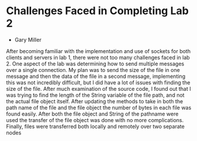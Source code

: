# Challenges Faced in Completing Lab 2

+ Gary Miller

After becoming familiar with the implementation and use of sockets for both clients and servers in lab 1, there were not too many challenges faced in lab 2. One aspect of the lab was determining how to send multiple messages over a single connection. My plan was to send the size of the file in one message and then the data of the file in a second message, implementing this was not incredibly difficult, but I did have a lot of issues with finding the size of the file. After much examination of the source code, I found out that I was trying to find the length of the String variable of the file path, and not the actual file object itself. After updating the methods to take in both the path name of the file and the file object the number of bytes in each file was found easily. After both the file object and String of the pathname were used the transfer of the file object was done with no more complications. Finally, files were transferred both locally and remotely over two separate nodes
